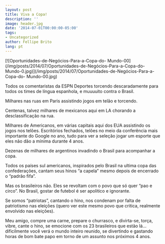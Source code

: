 ```yaml
---
layout: post
title: Viva a Copa!
description: ''
image: header.jpg
date: '2014-07-01T00:00:00-05:00'
tags:
- Uncategorized
author: Fellipe Brito
lang: pt
---
```


[![Oportunidades-de-Negócios-Para-a-Copa-do-
Mundo-00](/img/posts/2014/07/Oportunidades-de-Negócios-Para-a-Copa-do-
Mundo-0.jpg)](/img/posts/2014/07/Oportunidades-de-Negócios-Para-a-Copa-do-
Mundo-00.jpg)

Todos os comentaristas da ESPN Deportes torcendo descaradamente para todos os
times de língua espanhola, e muuuuito contra o Brasil.

Milhares nas ruas em Paris assistindo jogos em telão e torcendo.

Centenas, talvez milhares de mexicanos aqui em LA chorando a desclassificação
na rua.

Milhares de Americanos, em várias capitais aqui dos EUA assistindo os jogos
nos telões. Escritórios fechados, telões no meio da conferência mais
importante do Google no ano, tudo para ver a seleção jogar um esporte que eles
não dão a mínima durante 4 anos.

Dezenas de milhares de argentinos invadindo o Brasil para acompanhar a copa.

Todos os países sul americanos, inspirados pelo Brasil na ultima copa das
confederações, cantam seus hinos “a capela” mesmo depois de encerrado o
“padrão fifa”.

Mas os brasileiros não. Eles se revoltam com o povo que só quer “pao e circo”.
No Brasil, gostar de futebol é ser apolitico e ignorante.

Se somos “patriotas”, cantando o hino, nos condenam por falta de patriotismo
nas eleições (quero ver este mesmo povo que critica, realmente envolvido nas
eleições).

Meu amigo, compre uma carne, prepare o churrasco, e divirta-se, torça, vibre,
cante o hino, se emocione com os 23 brasileiros que estão lá… dificilmente
você verá o mundo inteiro reunido, se divertindo e gastando horas de bom bate
papo em torno de um assunto nos próximos 4 anos.

